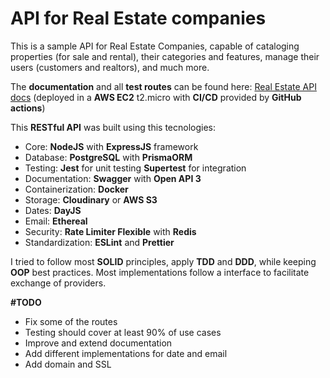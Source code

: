 <h1>API for Real Estate companies</h1>
<p>This is a sample API for Real Estate Companies, capable of cataloging properties (for sale and rental), their categories and features, manage their users (customers and realtors), and much more.</p>
<p>The <strong>documentation</strong> and all <strong>test routes</strong> can be found here: <a href="http://54.196.86.170/api-docs/">Real Estate API docs</a> (deployed in a <strong>AWS EC2</strong> t2.micro with <strong>CI/CD</strong> provided by <strong>GitHub actions</strong>)</p>

<p>This <strong>RESTful API</strong> was built using this tecnologies:</p>

<ul>
	<li>Core: <strong>NodeJS</strong> with <strong>ExpressJS</strong> 
	framework</li>
	<li>Database: <strong>PostgreSQL</strong> with <strong>PrismaORM</strong></li>
	<li>Testing: <strong>Jest</strong> for unit testing <strong>Supertest</strong> for integration</li>
	<li>Documentation: <strong>Swagger</strong> with <strong>Open API 3</strong></li>
	<li>Containerization: <strong>Docker</strong></li>
	<li>Storage: <strong>Cloudinary</strong> or <strong>AWS S3</strong></li>
	<li>Dates: <strong>DayJS</strong></li>
	<li>Email: <strong>Ethereal</strong></li>
	<li>Security: <strong>Rate Limiter Flexible</strong> with <strong>Redis</strong></li>
	<li>Standardization: <strong>ESLint</strong> and <strong>Prettier</strong></li>
</ul>

I tried to follow most <strong>SOLID</strong> principles, apply <strong>TDD</strong> and <strong>DDD</strong>, while keeping <strong>OOP</strong> best practices. Most implementations follow a interface to facilitate exchange of providers.

<strong>#TODO</strong>

<ul>
	<li>Fix some of the routes</li>
	<li>Testing should cover at least 90% of use cases</li>
	<li>Improve and extend documentation</li>
	<li>Add different implementations for date and email</li>
	<li>Add domain and SSL</li>
</ul>